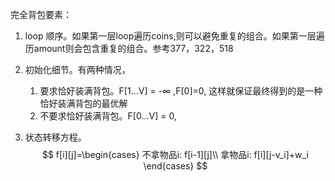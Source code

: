 完全背包要素：

1. loop 顺序。如果第一层loop遍历coins,则可以避免重复的组合。如果第一层遍历amount则会包含重复的组合。参考377，322，518

2. 初始化细节。有两种情况，

   1. 要求恰好装满背包。F[1...V] = -$\infty$ ,F[0]=0, 这样就保证最终得到的是一种恰好装满背包的最优解
   2. 不要求恰好装满背包。F[0...V] = 0,
   
3. 状态转移方程。
   $$
   f[i][j]=\begin{cases}
   不拿物品i: f[i-1][j]\\
   拿物品i: f[i][j-v_i]+w_i
   \end{cases}
   $$
   

